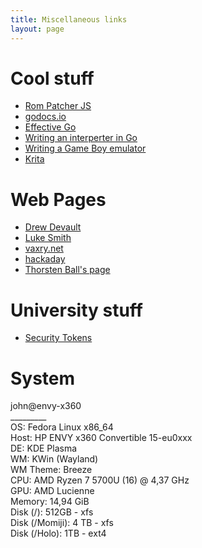 ```yaml
---
title: Miscellaneous links
layout: page
---
```


# Cool stuff

- [Rom Patcher JS](https://www.marcrobledo.com/RomPatcher.js/)
- [godocs.io](https://godocs.io)
- [Effective Go](https://go.dev/doc/effective_go)
- [Writing an interperter in Go](https://interpreterbook.com/) 
- [Writing a Game Boy emulator](https://cturt.github.io/cinoop.html)
- [Krita](https://krita.org/en/)

# Web Pages

- [Drew Devault](https://drewdevault.com/)
- [Luke Smith](https://lukesmith.xyz)
- [vaxry.net](https://vaxry.net/)
- [hackaday](https://hackaday.com/)
- [Thorsten Ball's page](https://thorstenball.com/)

# University stuff

- [Security Tokens](https://github.com/svin24/Security-Tokens-2021)

# System
john@envy-x360
<br>_________
<br>OS: Fedora Linux x86_64
<br>Host: HP ENVY x360 Convertible 15-eu0xxx
<br>DE: KDE Plasma
<br>WM: KWin (Wayland)
<br>WM Theme: Breeze
<br>CPU: AMD Ryzen 7 5700U (16) @ 4,37 GHz
<br>GPU: AMD Lucienne
<br>Memory: 14,94 GiB 
<br>Disk (/): 512GB - xfs
<br>Disk (/Momiji): 4 TB - xfs
<br>Disk (/Holo): 1TB - ext4
